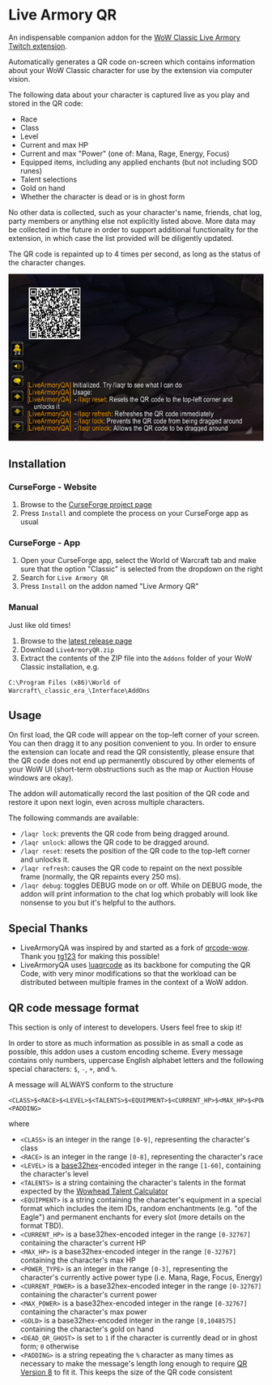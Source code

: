 # Live Armory QR

An indispensable companion addon for the [WoW Classic Live Armory Twitch extension](https://github.com/Beathelan/LiveArmoryTwitchExtension).

Automatically generates a QR code on-screen which contains information about your WoW Classic character for use by the extension via computer vision.

The following data about your character is captured live as you play and stored in the QR code:
- Race
- Class
- Level
- Current and max HP
- Current and max "Power" (one of: Mana, Rage, Energy, Focus)
- Equipped items, including any applied enchants (but not including SOD runes)
- Talent selections
- Gold on hand
- Whether the character is dead or is in ghost form

No other data is collected, such as your character's name, friends, chat log, party members or anything else not explicitly listed above. More data may be collected in the future in order to support additional functionality for the extension, in which case the list provided will be diligently updated.

The QR code is repainted up to 4 times per second, as long as the status of the character changes.

![Screenshot of the addon in action](/repo-resources/ScreenshotLiveQR.png)

## Installation

### CurseForge - Website

1. Browse to the [CurseForge project page](https://www.curseforge.com/wow/addons/livearmoryqr)
2. Press `Install` and complete the process on your CurseForge app as usual

### CurseForge - App

1. Open your CurseForge app, select the World of Warcraft tab and make sure that the option "Classic" is selected from the dropdown on the right
2. Search for `Live Armory QR`
3. Press `Install` on the addon named "Live Armory QR"

### Manual

Just like old times!

1. Browse to the [latest release page](https://github.com/Beathelan/LiveArmoryQR/releases/latest) 
2. Download `LiveArmoryQR.zip`
3. Extract the contents of the ZIP file into the `Addons` folder of your WoW Classic installation, e.g.
```
C:\Program Files (x86)\World of Warcraft\_classic_era_\Interface\AddOns
```

## Usage

On first load, the QR code will appear on the top-left corner of your screen. You can then dragg it to any position convenient to you. In order to ensure the extension can locate and read the QR consistently, please ensure that the QR code does not end up permanently obscured by other elements of your WoW UI (short-term obstructions such as the map or Auction House windows are okay).

The addon will automatically record the last position of the QR code and restore it upon next login, even across multiple characters.

The following commands are available:

- `/laqr lock`: prevents the QR code from being dragged around.
- `/laqr unlock`: allows the QR code to be dragged around.
- `/laqr reset`: resets the position of the QR code to the top-left corner and unlocks it.
- `/laqr refresh`: causes the QR code to repaint on the next possible frame (normally, the QR repaints every 250 ms).
- `/laqr debug`: toggles DEBUG mode on or off. While on DEBUG mode, the addon will print information to the chat log which probably will look like nonsense to you but it's helpful to the authors.

## Special Thanks

* LiveArmoryQA was inspired by and started as a fork of [qrcode-wow](https://github.com/tg123/qrcode-wow). Thank you [tg123](https://github.com/tg123) for making this possible!
* LiveArmoryQA uses [luaqrcode](https://github.com/speedata/luaqrcode) as its backbone for computing the QR Code, with very minor modifications so that the workload can be distributed between multiple frames in the context of a WoW addon.

## QR code message format

This section is only of interest to developers. Users feel free to skip it!

In order to store as much information as possible in as small a code as possible, this addon uses a custom encoding scheme. Every message contains only numbers, uppercase English alphabet letters and the following special characters: `$`, `-`, `+`, and `%`.

A message will ALWAYS conform to the structure
```
<CLASS>$<RACE>$<LEVEL>$<TALENTS>$<EQUIPMENT>$<CURRENT_HP>$<MAX_HP>$<POWER_TYPE>$<CURRENT_POWER>$<MAX_POWER>$<GOLD>$<DEAD_OR_GHOST><PADDING>
```
where
* `<CLASS>` is an integer in the range `[0-9]`, representing the character's class
* `<RACE>` is an integer in the range `[0-8]`, representing the character's race
* `<LEVEL>` is a [base32hex](https://en.wikipedia.org/wiki/Base32#Base_32_Encoding_with_Extended_Hex_Alphabet_per_%C2%A77)-encoded integer in the range `[1-60]`, containing the character's level
* `<TALENTS>` is a string containing the character's talents in the format expected by the [Wowhead Talent Calculator](https://www.wowhead.com/classic/talent-calc/)
* `<EQUIPMENT>` is a string containing the character's equipment in a special format which includes the item IDs, random enchantments (e.g. "of the Eagle") and permanent enchants for every slot (more details on the format TBD).
* `<CURRENT_HP>` is a base32hex-encoded integer in the range `[0-32767]` containing the character's current HP
* `<MAX_HP>` is a base32hex-encoded integer in the range `[0-32767]` containing the character's max HP
* `<POWER_TYPE>` is an integer in the range `[0-3]`, representing the character's currently active power type (i.e. Mana, Rage, Focus, Energy)
* `<CURRENT_POWER>` is a base32hex-encoded integer in the range `[0-32767]` containing the character's current power
* `<MAX_POWER>` is a base32hex-encoded integer in the range `[0-32767]` containing the character's max power
* `<GOLD>` is a base32hex-encoded integer in the range `[0,1048575]` containing the character's gold on hand
* `<DEAD_OR_GHOST>` is set to `1` if the character is currently dead or in ghost form; `0` otherwise
* `<PADDING>` is a string repeating the `%` character as many times as necessary to make the message's length long enough to require [QR Version 8](https://www.qrcode.com/en/about/version.html) to fit it. This keeps the size of the QR code consistent
